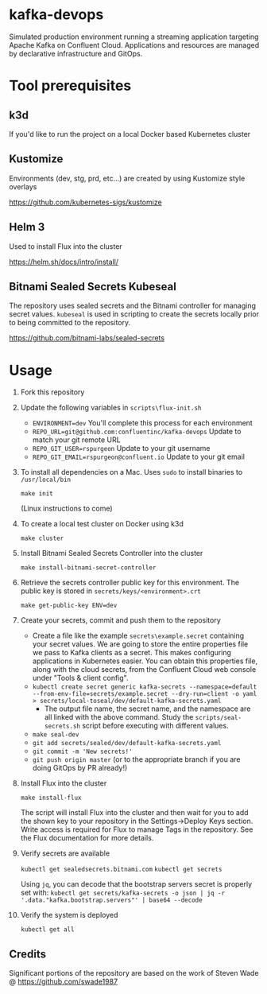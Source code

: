 # kafka-devops

Simulated production environment running a streaming application targeting Apache Kafka on Confluent Cloud.
Applications and resources are managed by declarative infrastructure and GitOps.

# Tool prerequisites

## k3d
If you'd like to run the project on a local Docker based Kubernetes cluster

## Kustomize
Environments (dev, stg, prd, etc...) are created by using Kustomize style overlays

https://github.com/kubernetes-sigs/kustomize

## Helm 3
Used to install Flux into the cluster

https://helm.sh/docs/intro/install/

## Bitnami Sealed Secrets Kubeseal
The repository uses sealed secrets and the Bitnami controller for managing secret values. `kubeseal` is used in scripting to create the secrets locally prior to being committed to the repository.

https://github.com/bitnami-labs/sealed-secrets

# Usage 

1. Fork this repository

1. Update the following variables in `scripts\flux-init.sh`

	* `ENVIRONMENT=dev` You'll complete this process for each environment
	* `REPO_URL=git@github.com:confluentinc/kafka-devops` Update to match your git remote URL
	* `REPO_GIT_USER=rspurgeon` Update to your git username
	* `REPO_GIT_EMAIL=rspurgeon@confluent.io` Update to your git email

1. To install all dependencies on a Mac.  Uses `sudo` to install binaries to `/usr/local/bin`

	`make init`

	(Linux instructions to come)

1. To create a local test cluster on Docker using k3d

   `make cluster`

1. Install Bitnami Sealed Secrets Controller into the cluster

	 `make install-bitnami-secret-controller`

1. Retrieve the secrets controller public key for this environment. The public key is stored in `secrets/keys/<environment>.crt`

	 `make get-public-key ENV=dev`

1. Create your secrets, commit and push them to the repository

	* Create a file like the example `secrets\example.secret` containing your secret values. We are going to store the entire properties file we pass to Kafka clients as a secret. This makes configuring applications in Kubernetes easier. You can obtain this properties file, along with the cloud secrets, from the Confluent Cloud web console under "Tools & client config".
	* `kubectl create secret generic kafka-secrets --namespace=default --from-env-file=secrets/example.secret --dry-run=client -o yaml > secrets/local-toseal/dev/default-kafka-secrets.yaml`
		* The output file name, the secret name, and the namespace are all linked with the above command. Study the `scripts/seal-secrets.sh` script before executing with different values.
	* `make seal-dev`
	* `git add secrets/sealed/dev/default-kafka-secrets.yaml`
	* `git commit -m 'New secrets!'`
	* `git push origin master` (or to the appropriate branch if you are doing GitOps by PR already!)

1. Install Flux into the cluster

	`make install-flux`

	The script will install Flux into the cluster and then wait for you to add the shown key to your repository in the Settings->Deploy Keys section. Write access is required for Flux to manage Tags in the repository.  See the Flux documentation for more details.

1. Verify secrets are available

	`kubectl get sealedsecrets.bitnami.com`
	`kubectl get secrets`

	Using `jq`, you can decode that the bootstrap servers secret is properly set with:
	`kubectl get secrets/kafka-secrets -o json | jq -r '.data."kafka.bootstrap.servers"' | base64 --decode`

1. Verify the system is deployed

	 `kubectl get all`

## Credits
Significant portions of the repository are based on the work of Steven Wade @ https://github.com/swade1987

